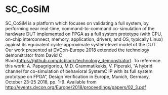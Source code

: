 # SC_CoSiM

SC_CoSiM is a platform which focuses on validating a full system, by performing near real-time, command-to-command co-simulation of the hardware DUT implemented on FPGA as a full system prototype (with CPU, on-chip interconnect, memory, application, drivers, and OS, typically Linux) against its equivalent cycle-approximate system-level model of the DUT.
Our work presented at DVCon-Europe 2018 extended the technology demonstrator from David C Black(https://github.com/dcblack/technology_demonstrator).
To reference this work:
A. Papagrigoriou, M.D. Grammatikakis, V. Piperaki, “A hybrid channel for co-simulation of behavioral SystemC IP with its full system prototype on FPGA”, Design Verification in Europe, Munich, Germany, October 23-25 2018, pp. 1-9. Available from
http://events.dvcon.org/Europe/2018/proceedings/papers/02_3.pdf
